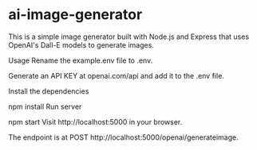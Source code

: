 # ai-image-generator
This is a simple image generator built with Node.js and Express that uses OpenAI's Dall-E models to generate images.



Usage
Rename the example.env file to .env.

Generate an API KEY at openai.com/api and add it to the .env file.

Install the dependencies

npm install
Run server

npm start
Visit http://localhost:5000 in your browser.

The endpoint is at POST http://localhost:5000/openai/generateimage.
